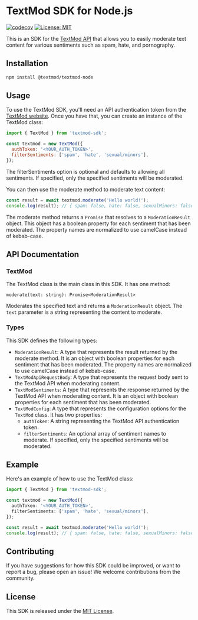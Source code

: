 # TextMod SDK for Node.js

[![codecov](https://codecov.io/gh/textmod/textmod-node/branch/master/graph/badge.svg?token=USRUTFK5KE)](https://codecov.io/gh/textmod/textmod-node)
[![License: MIT](https://img.shields.io/badge/License-MIT-yellow.svg)](https://opensource.org/licenses/MIT)

This is an SDK for the [TextMod API](https://textmod.xyz/) that allows you to easily moderate text content for various sentiments such as spam, hate, and pornography.

## Installation

```bash
npm install @textmod/textmod-node
```


## Usage

To use the TextMod SDK, you'll need an API authentication token from the [TextMod website](https://textmod.xyz).
Once you have that, you can create an instance of the TextMod class:

```javascript
import { TextMod } from 'textmod-sdk';

const textmod = new TextMod({
  authToken: '<YOUR_AUTH_TOKEN>',
  filterSentiments: ['spam', 'hate', 'sexual/minors'],
});
```

The filterSentiments option is optional and defaults to allowing all sentiments.
If specified, only the specified sentiments will be moderated.

You can then use the moderate method to moderate text content:

```javascript
const result = await textmod.moderate('Hello world!');
console.log(result); // { spam: false, hate: false, sexualMinors: false, ... }
```

The moderate method returns a `Promise` that resolves to a `ModerationResult` object.
This object has a boolean property for each sentiment that has been moderated.
The property names are normalized to use camelCase instead of kebab-case.

## API Documentation

### TextMod

The TextMod class is the main class in this SDK. It has one method:

`moderate(text: string): Promise<ModerationResult>`

Moderates the specified text and returns a `ModerationResult` object.
The `text` parameter is a string representing the content to moderate.

### Types
This SDK defines the following types:

- `ModerationResult`: A type that represents the result returned by the moderate method. It is an object with boolean properties for each sentiment that has been moderated. The property names are normalized to use camelCase instead of kebab-case.
- `TextModApiRequestBody`: A type that represents the request body sent to the TextMod API when moderating content.
- `TextModSentiments`: A type that represents the response returned by the TextMod API when moderating content. It is an object with boolean properties for each sentiment that has been moderated.
- `TextModConfig`: A type that represents the configuration options for the `TextMod` class. It has two properties:
  - `authToken`: A string representing the TextMod API authentication token.
  - `filterSentiments`: An optional array of sentiment names to moderate. If specified, only the specified sentiments will be moderated.

## Example
Here's an example of how to use the TextMod class:

```typescript
import { TextMod } from 'textmod-sdk';

const textmod = new TextMod({
  authToken: '<YOUR_AUTH_TOKEN>',
  filterSentiments: ['spam', 'hate', 'sexual/minors'],
});

const result = await textmod.moderate('Hello world!');
console.log(result); // { spam: false, hate: false, sexualMinors: false, ... }
```


## Contributing
If you have suggestions for how this SDK could be improved, or want to report a bug, please open an issue! We welcome contributions from the community.

## License
This SDK is released under the [MIT License](./LICENSE.md).
